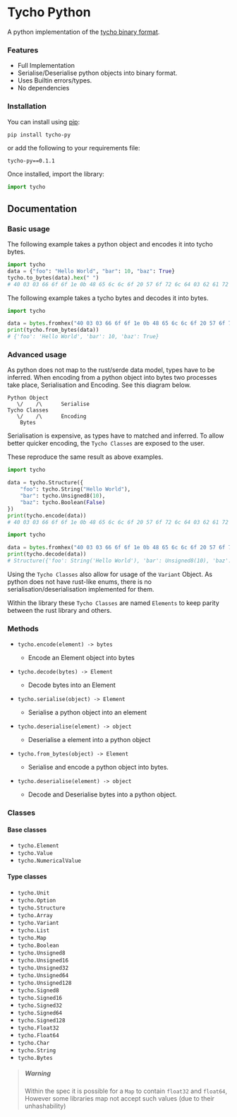 # Tycho Python

A python implementation of the [tycho binary format](https://github.com/samhdev/tycho).

### Features
- Full Implementation
- Serialise/Deserialise python objects into binary format.
- Uses Builtin errors/types.
- No dependencies


### Installation
You can install using [pip](https://pypi.org/project/tycho-py/):
```
pip install tycho-py
```

or add the following to your requirements file:
```
tycho-py==0.1.1
```

Once installed, import the library:
```python
import tycho
```

## Documentation

### Basic usage
The following example takes a python object and encodes it into tycho bytes.
```python
import tycho
data = {"foo": "Hello World", "bar": 10, "baz": True}
tycho.to_bytes(data).hex(" ")
# 40 03 03 66 6f 6f 1e 0b 48 65 6c 6c 6f 20 57 6f 72 6c 64 03 62 61 72 11 0a 03 62 61 7a 10 01
```

The following example takes a tycho bytes and decodes it into bytes.
```python
import tycho

data = bytes.fromhex("40 03 03 66 6f 6f 1e 0b 48 65 6c 6c 6f 20 57 6f 72 6c 64 03 62 61 72 11 0a 03 62 61 7a 10 01")
print(tycho.from_bytes(data))  
# {'foo': 'Hello World', 'bar': 10, 'baz': True}
```

### Advanced usage
As python does not map to the rust/serde data model, types have to be inferred. 
When encoding from a python object into bytes two processes take place, Serialisation and Encoding.
See this diagram below.
```
Python Object
   \/    /\      Serialise
Tycho Classes
   \/    /\      Encoding
    Bytes          
```

Serialisation is expensive, as types have to matched and inferred. 
To allow better quicker encoding, the `Tycho Classes` are exposed to the user.

These reproduce the same result as above examples.
```python
import tycho

data = tycho.Structure({
    "foo": tycho.String("Hello World"),
    "bar": tycho.Unsigned8(10),
    "baz": tycho.Boolean(False)
})
print(tycho.encode(data))
# 40 03 03 66 6f 6f 1e 0b 48 65 6c 6c 6f 20 57 6f 72 6c 64 03 62 61 72 11 0a 03 62 61 7a 10 01
```

```python
import tycho

data = bytes.fromhex("40 03 03 66 6f 6f 1e 0b 48 65 6c 6c 6f 20 57 6f 72 6c 64 03 62 61 72 11 0a 03 62 61 7a 10 01")
print(tycho.decode(data))
# Structure({'foo': String('Hello World'), 'bar': Unsigned8(10), 'baz': Boolean(True)})
```

Using the `Tycho Classes` also allow for usage of the `Variant` Object. As python does not have rust-like enums,
there is no serialisation/deserialisation implemented for them.

Within the library these `Tycho Classes` are named `Elements` to keep parity between the rust library and others.

### Methods
- `tycho.encode(element) -> bytes`
    - Encode an Element object into bytes
    
- `tycho.decode(bytes) -> Element`
    - Decode bytes into an Element
    
- `tycho.serialise(object) -> Element` 
    - Serialise a python object into an element
    
- `tycho.deserialise(element) -> object` 
    - Deserialise a element into a python object
    
- `tycho.from_bytes(object) -> Element` 
    - Serialise and encode a python object into bytes.
    
- `tycho.deserialise(element) -> object` 
    - Decode and Deserialise bytes into a python object.

### Classes
#### Base classes
- `tycho.Element`
- `tycho.Value`
- `tycho.NumericalValue`

#### Type classes
- `tycho.Unit`
- `tycho.Option`
- `tycho.Structure`
- `tycho.Array`
- `tycho.Variant`
- `tycho.List`
- `tycho.Map`
- `tycho.Boolean`
- `tycho.Unsigned8`
- `tycho.Unsigned16`
- `tycho.Unsigned32`
- `tycho.Unsigned64`
- `tycho.Unsigned128`
- `tycho.Signed8`
- `tycho.Signed16`
- `tycho.Signed32`
- `tycho.Signed64`
- `tycho.Signed128`
- `tycho.Float32`
- `tycho.Float64`
- `tycho.Char`
- `tycho.String`
- `tycho.Bytes`


> ##### Warning
> Within the spec it is possible for a `Map` to contain `float32` and `float64`,
> However some libraries map not accept such values (due to their unhashability)
